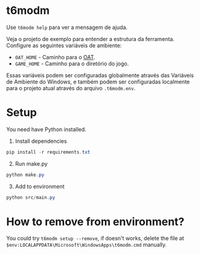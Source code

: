 # t6modm
Use `t6modm help` para ver a mensagem de ajuda.

Veja o projeto de exemplo para entender a estrutura da ferramenta.
Configure as seguintes variáveis de ambiente:
- `OAT_HOME` - Caminho para o [OAT](https://github.com/Laupetin/OpenAssetTools).
- `GAME_HOME` - Caminho para o diretório do jogo.

Essas variáveis podem ser configuradas globalmente através das Variáveis de Ambiente do Windows, e também podem ser configuradas localmente para o projeto atual através do arquivo `.t6modm.env`.

# Setup
You need have Python installed.

1. Install dependencies
```ps1
pip install -r requirements.txt
```

2. Run make.py
```ps1
python make.py
```

3. Add to environment
```ps1
python src/main.py
```

# How to remove from environment?
You could try `t6modm setup --remove`, if doesn't works, delete the file at `$env:LOCALAPPDATA\Microsoft\WindowsApps\t6modm.cmd` manually.